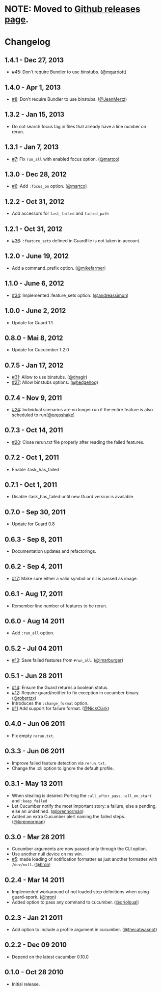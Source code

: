 # NOTE: Moved to [Github releases page](https://github.com/guard/guard-cucumber/releases).

# Changelog

## 1.4.1 - Dec 27, 2013

- [#45][]: Don't require Bundler to use binstubs. ([@mgarriott][])

## 1.4.0 - Apr 1, 2013

- [#8][]: Don't require Bundler to use binstubs. ([@JeanMertz][])

## 1.3.2 - Jan 15, 2013

- Do not search focus tag in files that already have a line number on rerun.

## 1.3.1 - Jan 7, 2013

- [#7][]: Fix `run_all` with enabled focus option. ([@martco][])

## 1.3.0 - Dec 28, 2012

- [#6][]: Add `:focus_on` option. ([@martco][])

## 1.2.2 - Oct 31, 2012

- Add accessors for `last_failed` and `failed_path`

## 1.2.1 - Oct 31, 2012

- [#36][]: `:feature_sets` defined in Guardfile is not taken in account.

## 1.2.0 - June 19, 2012

- Add a command_prefix option. ([@mikefarmer][])

## 1.1.0 - June 6, 2012

- [#34][]: Implemented :feature_sets option. ([@andreassimon][])

## 1.0.0 - June 2, 2012

- Update for Guard 1.1

## 0.8.0 - Mai 8, 2012

- Update for Cucucmber 1.2.0

## 0.7.5 - Jan 17, 2012

- [#31][]: Allow to use binstubs. ([@dnagir][])
- [#27][]: Allow binstubs options. ([@hedgehog][])

## 0.7.4 - Nov 9, 2011

- [#24][]: Individual scenarios are no longer run if the entire feature is also scheduled to run([@oreoshake][])

## 0.7.3 - Oct 14, 2011

 - [#20][]: Close rerun.txt file properly after reading the failed features.

## 0.7.2 - Oct 1, 2011

- Enable :task_has_failed

## 0.7.1 - Oct 1, 2011

- Disable :task_has_failed until new Guard version is available.

## 0.7.0 - Sep 30, 2011

- Update for Guard 0.8

## 0.6.3 - Sep 8, 2011

- Documentation updates and refactorings.

## 0.6.2 - Sep 4, 2011

- [#17][]: Make sure either a valid symbol or nil is passed as image.

## 0.6.1 - Aug 17, 2011

- Remember line number of features to be rerun.

## 0.6.0 - Aug 14 2011

- Add `:run_all` option.

## 0.5.2 - Jul 04 2011

- [#13][]: Save failed features from `#run_all`. ([@lmarburger][])

## 0.5.1 - Jun 28 2011

- [#14][]: Ensure the Guard returns a boolean status.
- [#12][]: Require guard/notifier to fix exception in cucumber binary. ([@robertzx][])
- Introduces the `:change_format` option.
- [#11][] Add support for failure format. ([@NickClark][])

## 0.4.0 - Jun 06 2011

- Fix empty `rerun.txt`.

## 0.3.3 - Jun 06 2011

- Improve failed feature detection via `rerun.txt`.
- Change the :cli option to ignore the default profile.

## 0.3.1 - May 13 2011

- When stealing is desired: Porting the `:all_after_pass`, `:all_on_start` and `:keep_failed`
- Let Cucumber notify the most important story: a failure, else a pending, else an undefined. ([@lorennorman][])
- Added an extra Cucumber alert naming the failed steps. ([@lorennorman][])

## 0.3.0 - Mar 28 2011

- Cucumber arguments are now passed only through the CLI option.
- Use another null device on ms win.
- [#5][]: made loading of notification formatter as just another formatter with `/dev/null`. ([@hron][])

## 0.2.4 - Mar 14 2011

- Implemented workaround of not loaded step definitions when using guard-spork. ([@hron][])
- Added option to pass any command to cucumber. ([@oriolgual][])

## 0.2.3 - Jan 21 2011

- Add option to include a profile argument in cucumber. ([@thecatwasnot][])

## 0.2.2 - Dec 09 2010

- Depend on the latest cucumber 0.10.0

## 0.1.0 - Oct 28 2010

- Initial release.

[#5]: https://github.com/netzpirat/guard-cucumber/issues/5
[#6]: https://github.com/guard/guard-cucumber/issues/6
[#7]: https://github.com/guard/guard-cucumber/issues/7
[#8]: https://github.com/guard/guard-cucumber/issues/8
[#11]: https://github.com/netzpirat/guard-cucumber/issues/11
[#12]: https://github.com/netzpirat/guard-cucumber/issues/12
[#13]: https://github.com/netzpirat/guard-cucumber/issues/13
[#14]: https://github.com/netzpirat/guard-cucumber/issues/14
[#17]: https://github.com/netzpirat/guard-cucumber/issues/17
[#20]: https://github.com/netzpirat/guard-cucumber/issues/20
[#24]: https://github.com/netzpirat/guard-cucumber/issues/24
[#27]: https://github.com/netzpirat/guard-cucumber/issues/27
[#31]: https://github.com/netzpirat/guard-cucumber/issues/31
[#34]: https://github.com/netzpirat/guard-cucumber/issues/34
[#36]: https://github.com/netzpirat/guard-cucumber/issues/36
[#45]: https://github.com/netzpirat/guard-cucumber/issues/45
[@JeanMertz]: https://github.com/JeanMertz
[@NickClark]: https://github.com/NickClark
[@andreassimon]: https://github.com/andreassimon
[@dnagir]: https://github.com/dnagir
[@hedgehog]: https://github.com/hedgehog
[@hron]: https://github.com/hron
[@lmarburger]: https://github.com/lmarburger
[@lorennorman]: https://github.com/lorennorman
[@martco]: https://github.com/martco
[@mgarriott]: https://github.com/mgarriott
[@mikefarmer]: https://github.com/mikefarmer
[@oreoshake]: https://github.com/oreoshake
[@oriolgual]: https://github.com/oriolgual
[@robertzx]: https://github.com/robertzx
[@thecatwasnot]: https://github.com/thecatwasnot

